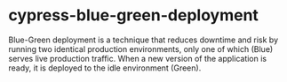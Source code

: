 # cypress-blue-green-deployment
Blue-Green deployment is a technique that reduces downtime and risk by running two identical production environments, only one of which (Blue) serves live production traffic. When a new version of the application is ready, it is deployed to the idle environment (Green). 
